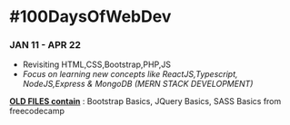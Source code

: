# #100DaysOfWebDev

### JAN 11 - APR 22
- Revisiting HTML,CSS,Bootstrap,PHP,JS
- *Focus on learning new concepts like ReactJS,Typescript, NodeJS,Express & MongoDB (MERN STACK DEVELOPMENT)*


[**OLD FILES contain**](https://github.com/HimaRaniMathews/100DaysOfCode/tree/main/OLD%20FILES) : Bootstrap Basics, JQuery Basics, SASS Basics from freecodecamp
